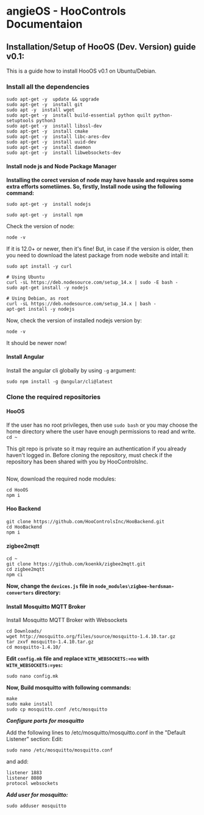 # angieOS - HooControls Documentaion

## Installation/Setup of HooOS (Dev. Version) guide v0.1:
This is a guide how to install HooOS v0.1 on Ubuntu/Debian.

### Install all the dependencies
```
sudo apt-get -y  update && upgrade
sudo apt-get -y  install git
sudo apt -y  install wget
sudo apt-get -y  install build-essential python quilt python-setuptools python3
sudo apt-get -y  install libssl-dev
sudo apt-get -y  install cmake
sudo apt-get -y  install libc-ares-dev
sudo apt-get -y  install uuid-dev
sudo apt-get -y  install daemon
sudo apt-get -y  install libwebsockets-dev
```

#### Install node js and Node Package Manager
**Installing the corect version of node may have hassle and requires some extra efforts sometiimes. So, firstly, Install node using the following command:**
```
sudo apt-get -y  install nodejs
```
```
sudo apt-get -y  install npm
```
Check the version of node:
```
node -v
```
If it is 12.0+ or newer, then it's fine!
But, in case if the version is older, then you need to download the latest package from node website and intall it:
```
sudo apt install -y curl

# Using Ubuntu
curl -sL https://deb.nodesource.com/setup_14.x | sudo -E bash -
sudo apt-get install -y nodejs

# Using Debian, as root
curl -sL https://deb.nodesource.com/setup_14.x | bash -
apt-get install -y nodejs
```
Now, check the version of installed nodejs version by:
```
node -v
```
It should be newer now!

#### Install Angular
Install the angular cli globally by using `-g` argument:
```
sudo npm install -g @angular/cli@latest
```

### Clone the required repositories
#### HooOS
If the user has no root privileges, then use `sudo bash` or you may choose the home directory where the user have enough permissions to read and write.
`cd ~`

This git repo is private so it may require an authentication if you already haven't logged in.  Before cloning the repository, must check if the repository has been shared with you by HooControlsInc.

```git clone https://github.com/HooControlsInc/HooOS.git
```

Now, download the required node modules:
```
cd HooOS
npm i
```

#### Hoo Backend
```cd ~
git clone https://github.com/HooControlsInc/HooBackend.git
cd HooBackend
npm i
```

#### zigbee2mqtt
```
cd ~
git clone https://github.com/koenkk/zigbee2mqtt.git
cd zigbee2mqtt
npm ci
```
**Now, change the `devices.js` file in  `node_modules\zigbee-herdsman-converters` directory:**


#### Install Mosquitto MQTT Broker
Install Mosquitto MQTT Broker with Websockets
```
cd Downloads/
wget http://mosquitto.org/files/source/mosquitto-1.4.10.tar.gz
tar zxvf mosquitto-1.4.10.tar.gz
cd mosquitto-1.4.10/
```
**Edit `config.mk` file and replace `WITH_WEBSOCKETS:=no` with `WITH_WEBSOCKETS:=yes`:**
```
sudo nano config.mk
```
**Now, Build mosquitto with following commands:**
```
make
sudo make install
sudo cp mosquitto.conf /etc/mosquitto
```
***Configure ports for mosquitto***

Add the following lines to /etc/mosquitto/mosquitto.conf in the "Default Listener" section:
Edit:
```
sudo nano /etc/mosquitto/mosquitto.conf
```
and add:
```
listener 1883
listener 8080
protocol websockets
```
***Add user for mosquitto:***
```
sudo adduser mosquitto
```



